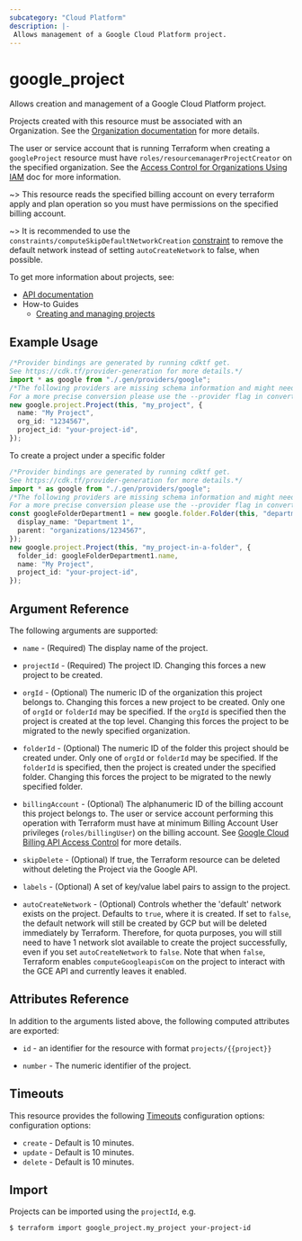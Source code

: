 ```yaml
---
subcategory: "Cloud Platform"
description: |-
 Allows management of a Google Cloud Platform project.
---
```


# google\_project

Allows creation and management of a Google Cloud Platform project.

Projects created with this resource must be associated with an Organization.
See the [Organization documentation](https://cloud.google.com/resource-manager/docs/quickstarts) for more details.

The user or service account that is running Terraform when creating a `googleProject`
resource must have `roles/resourcemanagerProjectCreator` on the specified organization. See the
[Access Control for Organizations Using IAM](https://cloud.google.com/resource-manager/docs/access-control-org)
doc for more information.

\~> This resource reads the specified billing account on every terraform apply and plan operation so you must have permissions on the specified billing account.

\~> It is recommended to use the `constraints/computeSkipDefaultNetworkCreation` [constraint](/docs/providers/google/r/google_organization_policy.html) to remove the default network instead of setting `autoCreateNetwork` to false, when possible.

To get more information about projects, see:

* [API documentation](https://cloud.google.com/resource-manager/reference/rest/v1/projects)
* How-to Guides
  * [Creating and managing projects](https://cloud.google.com/resource-manager/docs/creating-managing-projects)

## Example Usage

```typescript
/*Provider bindings are generated by running cdktf get.
See https://cdk.tf/provider-generation for more details.*/
import * as google from "./.gen/providers/google";
/*The following providers are missing schema information and might need manual adjustments to synthesize correctly: google.
For a more precise conversion please use the --provider flag in convert.*/
new google.project.Project(this, "my_project", {
  name: "My Project",
  org_id: "1234567",
  project_id: "your-project-id",
});

```

To create a project under a specific folder

```typescript
/*Provider bindings are generated by running cdktf get.
See https://cdk.tf/provider-generation for more details.*/
import * as google from "./.gen/providers/google";
/*The following providers are missing schema information and might need manual adjustments to synthesize correctly: google.
For a more precise conversion please use the --provider flag in convert.*/
const googleFolderDepartment1 = new google.folder.Folder(this, "department1", {
  display_name: "Department 1",
  parent: "organizations/1234567",
});
new google.project.Project(this, "my_project-in-a-folder", {
  folder_id: googleFolderDepartment1.name,
  name: "My Project",
  project_id: "your-project-id",
});

```

## Argument Reference

The following arguments are supported:

*   `name` - (Required) The display name of the project.

*   `projectId` - (Required) The project ID. Changing this forces a new project to be created.

*   `orgId` - (Optional) The numeric ID of the organization this project belongs to.
    Changing this forces a new project to be created.  Only one of
    `orgId` or `folderId` may be specified. If the `orgId` is
    specified then the project is created at the top level. Changing
    this forces the project to be migrated to the newly specified
    organization.

*   `folderId` - (Optional) The numeric ID of the folder this project should be
    created under. Only one of `orgId` or `folderId` may be
    specified. If the `folderId` is specified, then the project is
    created under the specified folder. Changing this forces the
    project to be migrated to the newly specified folder.

*   `billingAccount` - (Optional) The alphanumeric ID of the billing account this project
    belongs to. The user or service account performing this operation with Terraform
    must have at minimum Billing Account User privileges (`roles/billingUser`) on the billing account.
    See [Google Cloud Billing API Access Control](https://cloud.google.com/billing/docs/how-to/billing-access)
    for more details.

*   `skipDelete` - (Optional) If true, the Terraform resource can be deleted
    without deleting the Project via the Google API.

*   `labels` - (Optional) A set of key/value label pairs to assign to the project.

*   `autoCreateNetwork` - (Optional) Controls whether the 'default' network exists on the project. Defaults
    to `true`, where it is created. If set to `false`, the default network will still be created by GCP but
    will be deleted immediately by Terraform. Therefore, for quota purposes, you will still need to have 1
    network slot available to create the project successfully, even if you set `autoCreateNetwork` to
    `false`. Note that when `false`, Terraform enables `computeGoogleapisCom` on the project to interact
    with the GCE API and currently leaves it enabled.

## Attributes Reference

In addition to the arguments listed above, the following computed attributes are
exported:

*   `id` - an identifier for the resource with format `projects/{{project}}`

*   `number` - The numeric identifier of the project.

## Timeouts

This resource provides the following
[Timeouts](https://developer.hashicorp.com/terraform/plugin/sdkv2/resources/retries-and-customizable-timeouts) configuration options: configuration options:

* `create` - Default is 10 minutes.
* `update` - Default is 10 minutes.
* `delete` - Default is 10 minutes.

## Import

Projects can be imported using the `projectId`, e.g.

```console
$ terraform import google_project.my_project your-project-id
```
